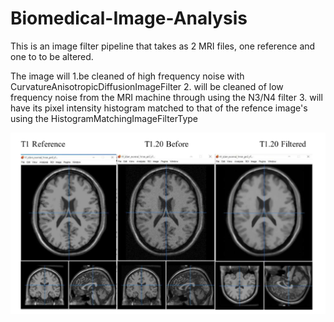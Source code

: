 # Biomedical-Image-Analysis

This is an image filter pipeline that takes as 2 MRI files, one reference and one to to be altered. 

The image will 
1.be cleaned of high frequency noise with CurvatureAnisotropicDiffusionImageFilter
2. will be cleaned of low frequency noise from the MRI machine through using the N3/N4 filter
3. will have its pixel intensity histogram matched to that of the refence image's using the HistogramMatchingImageFilterType

 

![alt text](https://github.com/JWu-Git/Biomedical-Image-Analysis/blob/main/Result.png)
